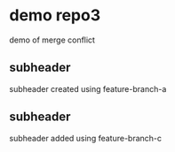 # demo repo3
demo of merge conflict
## subheader
subheader created using feature-branch-a
## subheader
subheader added using feature-branch-c